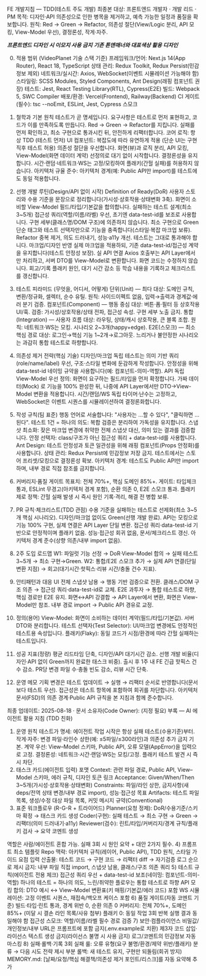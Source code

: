 FE 개발지침 — TDD(테스트 주도 개발) 최종본
대상: 프론트엔드 개발자 · 개발 리드 · PM
목적: 디자인·API 의존성으로 인한 병목을 제거하고, 예측 가능한 일정과 품질을 확보합니다.
원칙: Red → Green → Refactor, 의존성 절단(View/Logic 분리, API 모킹, View-Model 우선), 결정론성, 작게·자주.

***프론트엔드 디자인 시 이모지 사용 금지***
***기존 톤앤매너와 대표색상 활용 디자인***

0) 적용 범위 (VideoPlanet 기술 스택 기준)
프레임워크/언어: Next.js 14(App Router), React 18, TypeScript
상태 관리: Redux Toolkit, Redux Persist(민감정보 제외)
네트워크/실시간: Axios, WebSocket(이벤트 시뮬레이션 가능해야 함)
스타일링: SCSS Modules, Styled Components, Ant Design(래핑 컴포넌트 권장)
테스트: Jest, React Testing Library(RTL), Cypress(E2E)
빌드: Webpack 5, SWC Compiler
배포/환경: Vercel(Frontend), Railway(Backend)
CI 게이트(필수): tsc --noEmit, ESLint, Jest, Cypress 스모크


1) 철학과 기본 원칙
테스트가 곧 명세입니다. 요구사항은 테스트로 먼저 표현하고, 코드가 이를 만족하도록 만듭니다.
Red → Green → Refactor를 지킵니다. 실패를 먼저 확인하고, 최소 구현으로 통과시킨 뒤, 안전하게 리팩터합니다.
코어 로직: 항상 TDD (테스트 먼저)
UI 컴포넌트: 복잡도에 따라 유연하게 적용 (단순 UI는 구현 직후 테스트 허용)
의존성 절단을 우선합니다. 화면(뷰)과 로직 분리, API 모킹, View-Model(화면 데이터 계약) 선정의로 대기 없이 시작합니다.
결정론성을 유지합니다. 시간·랜덤·네트워크·WS는 고정/모킹하여 플래키(간헐 실패)를 허용하지 않습니다.
아키텍처 규율 준수: 아키텍처 경계(예: Public API만 import)를 테스트에도 동일 적용합니다.


2) 선행 개발 루틴(Design/API 없이 시작)
Definition of Ready(DoR)
사용자 스토리와 수용 기준을 문장으로 정리합니다(가시성·상호작용·상태변화 3축).
화면이 소비할 View-Model 필드/타입/기본값을 합의합니다.
실패하는 테스트 설계(최소 3~5개)
접근성 쿼리(역할/이름/라벨) 우선, 초기엔 data-test-id를 보조로 사용합니다.
구현 세부(클래스명/DOM 구조)에 의존하지 않습니다.
최소 구현으로 Green
단순 태그와 테스트 선택자만으로 기능을 충족합니다(스타일·복잡 마크업 보류).
Refactor
중복 제거, 의도 드러내기, 성능·a11y 개선. 테스트는 그대로 통과해야 합니다.
마크업/디자인 반영
실제 마크업을 적용하되, 기존 data-test-id/접근성 계약을 유지합니다(테스트 안정성 보장).
실 API 연결
Axios 호출부는 API Layer에서만 처리하고, 서버 DTO를 View-Model로 변환합니다. 화면 코드는 수정하지 않습니다.
회고/기록
플래키 원인, 대기 시간 감소 등 학습 내용을 기록하고 체크리스트를 갱신합니다.


3) 테스트 피라미드 (무엇을, 어디서, 어떻게)
단위(Unit) — 최다
대상: 도메인 규칙, 변환/정규화, 셀렉터, 순수 유틸.
원칙: 사이드이펙트 없음, 입력→출력과 경계값·에러 분기 검증.
컴포넌트(Component) — 행동 중심
대상: 버튼·폼·필터 등 상호작용 UI/훅.
검증: 가시성/상호작용/상태 전파, 접근성 속성. 구현 세부 노출 금지.
통합(Integration) — 사용자 흐름
대상: 라우팅, 상태/캐시 상호작용, 큰 블록 조합.
원칙: 네트워크·WS는 모킹. 시나리오 2~3개(happy+edge).
E2E(스모크) — 최소 핵심 경로
대상: 로그인→핵심 기능 1~2개→로그아웃.
느리거나 불안정한 시나리오는 과감히 통합 테스트로 하향합니다.


4) 의존성 제거 전략(핵심 기술)
디자인/마크업 독립
테스트는 의미 기반 쿼리(role/name/label) 우선, 구조·스타일 변화에 둔감하게 작성합니다.
안정성을 위해 data-test-id 네이밍 규약을 사용합니다(예: 컴포넌트-의미-역할).
API 독립
View-Model 우선 정의: 화면이 요구하는 필드/타입을 먼저 확정합니다.
가짜 데이터(Mock) 로 기능을 100% 완성한 뒤, 나중에 API Layer에서만 DTO→View-Model 변환을 적용합니다.
시간/랜덤/WS 독립
타이머·난수는 고정하고, WebSocket은 이벤트 시퀀스를 시뮬레이션하여 결정론화합니다.


5) 작성 규칙(팀 표준)
행동 언어로 서술합니다: "사용자는 …할 수 있다", "클릭하면 …된다".
테스트 1건 = 하나의 의도: 복합 검증은 분리하여 가독성을 유지합니다.
스냅샷 최소화: 잦은 마크업 변경에 취약한 전체 스냅샷 대신, 의미 있는 결과를 검증합니다.
안정 선택자: class/구조가 아닌 접근성 쿼리 + data-test-id를 사용합니다.
Ant Design: 테스트 안정성과 토큰 일관성을 위해 래핑 컴포넌트(Props 안정화)를 사용합니다.
상태 관리: Redux Persist에 민감정보 저장 금지. 테스트에서는 스토어 프리셋/모킹으로 결정론성 확보.
아키텍처 경계: 테스트도 Public API만 import하며, 내부 경로 직접 참조를 금지합니다.


6) 커버리지·품질 게이트
목표치: 전체 70%+, 핵심 도메인 85%+.
게이트: 타입체크 통과, ESLint 무경고(아키텍처 경계 포함), 순환 의존 0, E2E 스모크 통과.
플래키 제로 정책: 간헐 실패 발생 시 즉시 원인 기록·격리, 해결 전 병합 보류.


7) PR 규칙·체크리스트(TDD 관점)
수용 기준을 실패하는 테스트로 선제화(최소 3~5개 핵심 시나리오).
디자인/마크업 없이도 Green(선행 개발 완료).
API는 모킹으로 기능 100% 구현, 실제 연결은 API Layer 단일 변환.
접근성 쿼리·data-test-id 기반으로 안정적이며 플래키 없음.
성능·접근성 회귀 없음, 문서/체크리스트 갱신.
아키텍처 경계 준수(상향 의존/내부 import 없음).


8) 2주 도입 로드맵
W1: 파일럿 기능 선정 → DoR·View-Model 합의 → 실패 테스트 3~5개 → 최소 구현→Green.
W2: 통합/E2E 스모크 추가 → 실제 API 연결(단일 변환 지점) → 회고(대기시간·핫픽스·리뷰 시간/충돌 건수 지표).


9) 안티패턴과 대응
UI 전체 스냅샷 남용 → 행동 기반 검증으로 전환.
클래스/DOM 구조 의존 → 접근성 쿼리·data-test-id로 교체.
E2E 과투자 → 통합 테스트로 하향, 핵심 경로만 E2E 유지.
화면↔API 강결합 → API Layer에서 변환, 화면은 View-Model만 참조.
내부 경로 import → Public API 경유로 교정.


10) 정의(용어)
View-Model: 화면이 소비하는 데이터 계약(필드/타입/기본값). 서버 DTO와 분리합니다.
테스트 선택자(Test Selector): UI/마크업 변경에도 안정적인 테스트용 속성입니다.
플래키(Flaky): 동일 코드가 시점/환경에 따라 간헐 실패하는 테스트입니다.


11) 성공 지표(정량)
평균 리드타임 단축, 디자인/API 대기시간 감소.
선행 개발 비율(디자인·API 없이 Green까지 완료한 태스크 비중).
출시 후 1주 내 FE 긴급 핫픽스 건수 감소.
PR당 변경 파일 수·충돌 빈도 감소, 리뷰 시간 단축.


12) 운영 메모
기획 변경은 테스트 업데이트 → 실행 → 리팩터 순서로 반영합니다(문서보다 테스트 우선).
접근성은 테스트 항목에 포함하여 회귀를 차단합니다.
아키텍처 문서(FSD)의 의존 경계·Public API 규칙을 본 지침과 함께 준수합니다.



최종 업데이트: 2025-08-18 · 문서 소유자(Code Owner): (지정 필요)
부록 — AI 에이전트 활용 지침 (TDD 친화)
1) 운영 원칙
테스트가 명세: 에이전트 작업 시작은 항상 실패 테스트(수용기준)부터.
작게·자주: 변경 파일·라인수 상한(예: ≤5파일/≤300라인)과 의존성 추가 금지 기본.
계약 우선: View–Model 스키마, Public API, 오류 모델(AppError)을 입력으로 고정.
결정론성: 네트워크·시간·랜덤·WS는 모킹/고정. 플래키 테스트 발견 시 즉시 차단.
2) 태스크 카드(에이전트 입력) 포맷
Context: 관련 파일 경로, Public API, View–Model 스키마, 에러 규칙, 디자인 토큰 링크
Acceptance: Given/When/Then 3~5개(가시성·상호작용·상태변화)
Constraints: 파일/라인 상한, 금지사항(새 deps/전역 상태 변경/내부 경로 import), 성능·접근성 목표
Artifacts: 테스트 파일 목록, 생성/수정 대상 파일 목록, 커밋 메시지 규약(Conventional)
3) 표준 워크플로우 (R-G-R + 트라이어드)
Planner(요청 정제): DoR/수용기준/스키마 확정 → 태스크 카드 생성
Coder(구현): 실패 테스트 → 최소 구현 → Green → 리팩터(의미 드러내기·a11y)
Reviewer(검수): 린트/타입/커버리지/경계 규칙/플래키 검사 → 요약 코멘트 생성

역할은 사람/에이전트 혼합 가능. 실패 3회 시 원인 요약 + 대안 2가지 필수.
4) 프롬프트 최소 템플릿
Repo 맥락: 아키텍처 규칙(레이어, Public API), TDD 원칙, 스타일 가이드 요점
입력 산출물: 테스트 코드 → 구현 코드 → 리팩터 diff → 자기검증 로그 순으로 제시
금지: 내부 파일 직접 import, 스냅샷 남용, 클래스/구조 의존 쿼리
5) 테스트 규칙(에이전트 전용 체크)
접근성 쿼리 우선 + data-test-id 보조(네이밍: 컴포넌트-의미-역할)
하나의 테스트 = 하나의 의도, 느린/취약한 플로우는 통합 테스트로 하향
API 모킹 합의: DTO 예시 ↔ View–Model 변환표(키 매핑/기본값/에러 코드) 포함
WS 시뮬레이션: 고정 이벤트 시퀀스, 재접속/백오프 케이스 포함
6) 품질 게이트(자동 코멘트 기준)
빌드·타입·린트 통과, 경계 위반 0, 순환 의존 0
커버리지: 전체 70%+, 도메인 85%+ (미달 시 결손 라인 목록/사유 첨부)
플래키 0: 동일 작업 3회 반복 실행 결과 동일해야 함
접근성 스모크: 역할/이름/라벨 필수 경로 검증
7) 보안·컴플라이언스
비밀값/개인정보/내부 URL은 프롬프트에 포함 금지(.env.example로 치환)
제3자 코드 삽입·라이선스 텍스트 생성 금지(라이선스 불명 시 사용 금지)
로그/코멘트의 민감정보 자동 마스킹
8) 실패·롤백·기록
3회 실패 룰: 오류 유형(요구 불명/환경/제약 위반/플래키) 분류 → 다음 시도 전략 제시
부분 롤백: 새 테스트 유지, 구현만 되돌림(회귀 방지)
MEMORY.md: [날짜/요청/핵심 해결책/의존성 제거 포인트/리스크]를 자동 요약해 추가

